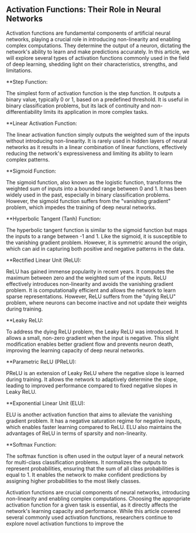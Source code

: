 ## Activation Functions: Their Role in Neural Networks

Activation functions are fundamental components of artificial neural networks, playing a crucial role in introducing non-linearity and enabling complex computations. They determine the output of a neuron, dictating the network's ability to learn and make predictions accurately. In this article, we will explore several types of activation functions commonly used in the field of deep learning, shedding light on their characteristics, strengths, and limitations.

**Step Function:

The simplest form of activation function is the step function. It outputs a binary value, typically 0 or 1, based on a predefined threshold. It is useful in binary classification problems, but its lack of continuity and non-differentiability limits its application in more complex tasks.

**Linear Activation Function:

The linear activation function simply outputs the weighted sum of the inputs without introducing non-linearity. It is rarely used in hidden layers of neural networks as it results in a linear combination of linear functions, effectively reducing the network's expressiveness and limiting its ability to learn complex patterns.

**Sigmoid Function:

The sigmoid function, also known as the logistic function, transforms the weighted sum of inputs into a bounded range between 0 and 1. It has been widely used in the past, especially in binary classification problems. However, the sigmoid function suffers from the "vanishing gradient" problem, which impedes the training of deep neural networks.

**Hyperbolic Tangent (Tanh) Function:

The hyperbolic tangent function is similar to the sigmoid function but maps the inputs to a range between -1 and 1. Like the sigmoid, it is susceptible to the vanishing gradient problem. However, it is symmetric around the origin, which can aid in capturing both positive and negative patterns in the data.

**Rectified Linear Unit (ReLU):

ReLU has gained immense popularity in recent years. It computes the maximum between zero and the weighted sum of the inputs. ReLU effectively introduces non-linearity and avoids the vanishing gradient problem. It is computationally efficient and allows the network to learn sparse representations. However, ReLU suffers from the "dying ReLU" problem, where neurons can become inactive and not update their weights during training.

**Leaky ReLU:

To address the dying ReLU problem, the Leaky ReLU was introduced. It allows a small, non-zero gradient when the input is negative. This slight modification enables better gradient flow and prevents neuron death, improving the learning capacity of deep neural networks.

**Parametric ReLU (PReLU):

PReLU is an extension of Leaky ReLU where the negative slope is learned during training. It allows the network to adaptively determine the slope, leading to improved performance compared to fixed negative slopes in Leaky ReLU.

**Exponential Linear Unit (ELU):

ELU is another activation function that aims to alleviate the vanishing gradient problem. It has a negative saturation regime for negative inputs, which enables faster learning compared to ReLU. ELU also maintains the advantages of ReLU in terms of sparsity and non-linearity.

**Softmax Function:

The softmax function is often used in the output layer of a neural network for multi-class classification problems. It normalizes the outputs to represent probabilities, ensuring that the sum of all class probabilities is equal to 1. It enables the network to make confident predictions by assigning higher probabilities to the most likely classes.

Activation functions are crucial components of neural networks, introducing non-linearity and enabling complex computations. Choosing the appropriate activation function for a given task is essential, as it directly affects the network's learning capacity and performance. While this article covered several commonly used activation functions, researchers continue to explore novel activation functions to improve the
